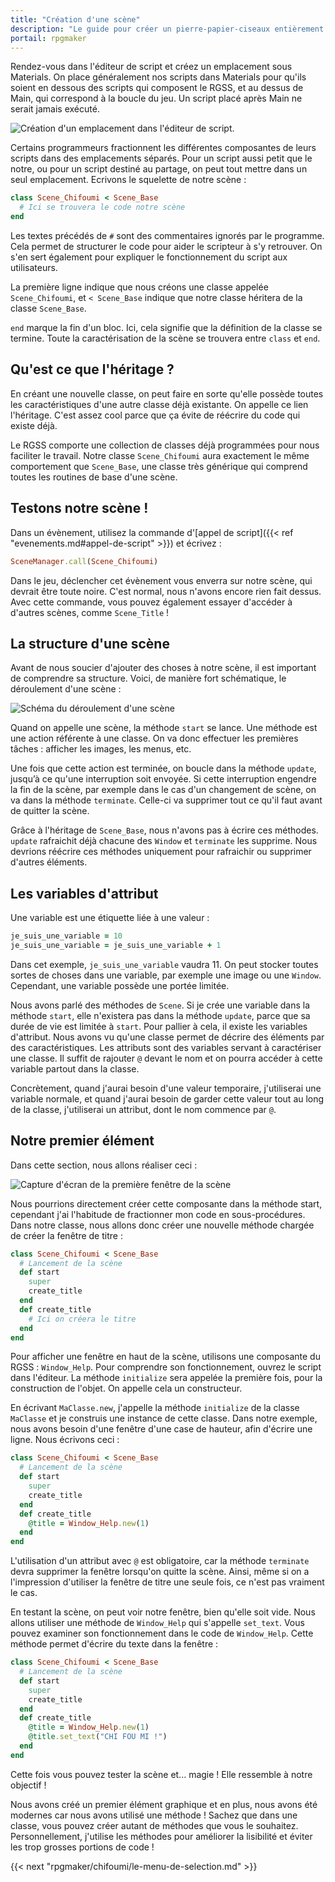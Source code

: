 ```yaml
---
title: "Création d'une scène"
description: "Le guide pour créer un pierre-papier-ciseaux entièrement en scripts sur RPG Maker VX Ace. Apprenez à scripter en Ruby et RGSS pour créer vos propres systèmes sur RPG Maker !"
portail: rpgmaker
---
```


Rendez-vous dans l'éditeur de script et créez un emplacement sous Materials. On place généralement nos scripts dans Materials pour qu'ils soient en dessous des scripts qui composent le RGSS, et au dessus de Main, qui correspond à la boucle du jeu. Un script placé après Main ne serait jamais exécuté.

![Création d'un emplacement dans l'éditeur de script.](/rpgmaker/chifoumi/emplacement.png)

Certains programmeurs fractionnent les différentes composantes de leurs scripts dans des emplacements séparés. Pour un script aussi petit que le notre, ou pour un script destiné au partage, on peut tout mettre dans un seul emplacement. Ecrivons le squelette de notre scène :

```ruby
class Scene_Chifoumi < Scene_Base
  # Ici se trouvera le code notre scène
end
```

Les textes précédés de `#` sont des commentaires ignorés par le programme. Cela permet de structurer le code pour aider le scripteur à s'y retrouver. On s'en sert également pour expliquer le fonctionnement du script aux utilisateurs.

La première ligne indique que nous créons une classe appelée `Scene_Chifoumi`, et `< Scene_Base` indique que notre classe héritera de la classe `Scene_Base`.

`end` marque la fin d'un bloc. Ici, cela signifie que la définition de la classe se termine. Toute la caractérisation de la scène se trouvera entre `class` et `end`.

## Qu'est ce que l'héritage ?

En créant une nouvelle classe, on peut faire en sorte qu'elle possède toutes les caractéristiques d'une autre classe déjà existante. On appelle ce lien l'héritage. C'est assez cool parce que ça évite de réécrire du code qui existe déjà.

Le RGSS comporte une collection de classes déjà programmées pour nous faciliter le travail. Notre classe `Scene_Chifoumi` aura exactement le même comportement que `Scene_Base`, une classe très générique qui comprend toutes les routines de base d'une scène.

## Testons notre scène !

Dans un évènement, utilisez la commande d'[appel de script]({{< ref "evenements.md#appel-de-script" >}}) et écrivez :

```ruby
SceneManager.call(Scene_Chifoumi)
```

Dans le jeu, déclencher cet évènement vous enverra sur notre scène, qui devrait être toute noire. C'est normal, nous n'avons encore rien fait dessus. Avec cette commande, vous pouvez également essayer d'accéder à d'autres scènes, comme `Scene_Title` !

## La structure d'une scène

Avant de nous soucier d'ajouter des choses à notre scène, il est important de comprendre sa structure. Voici, de manière fort schématique, le déroulement d'une scène :

![Schéma du déroulement d'une scène](/rpgmaker/chifoumi/schema2.png)

Quand on appelle une scène, la méthode `start` se lance. Une méthode est une action référente à une classe. On va donc effectuer les premières tâches : afficher les images, les menus, etc.

Une fois que cette action est terminée, on boucle dans la méthode `update`, jusqu’à ce qu'une interruption soit envoyée. Si cette interruption engendre la fin de la scène, par exemple dans le cas d'un changement de scène, on va dans la méthode `terminate`. Celle-ci va supprimer tout ce qu'il faut avant de quitter la scène.

Grâce à l'héritage de `Scene_Base`, nous n'avons pas à écrire ces méthodes. `update` rafraichit déjà chacune des `Window` et `terminate` les supprime. Nous devrions réécrire ces méthodes uniquement pour rafraichir ou supprimer d'autres éléments.

## Les variables d'attribut

Une variable est une étiquette liée à une valeur :

```ruby
je_suis_une_variable = 10
je_suis_une_variable = je_suis_une_variable + 1
```

Dans cet exemple, `je_suis_une_variable` vaudra 11. On peut stocker toutes sortes de choses dans une variable, par exemple une image ou une `Window`. Cependant, une variable possède une portée limitée.

Nous avons parlé des méthodes de `Scene`. Si je crée une variable dans la méthode `start`, elle n'existera pas dans la méthode `update`, parce que sa durée de vie est limitée à `start`. Pour pallier à cela, il existe les variables d'attribut. Nous avons vu qu'une classe permet de décrire des éléments par des caractéristiques. Les attributs sont des variables servant à caractériser une classe. Il suffit de rajouter `@` devant le nom et on pourra accéder à cette variable partout dans la classe.

Concrètement, quand j'aurai besoin d'une valeur temporaire, j'utiliserai une variable normale, et quand j'aurai besoin de garder cette valeur tout au long de la classe, j'utiliserai un attribut, dont le nom commence par `@`.

## Notre premier élément

Dans cette section, nous allons réaliser ceci :

![Capture d'écran de la première fenêtre de la scène](/rpgmaker/chifoumi/premierefenetre.png)

Nous pourrions directement créer cette composante dans la méthode start, cependant j'ai l'habitude de fractionner mon code en sous-procédures. Dans notre classe, nous allons donc créer une nouvelle méthode chargée de créer la fenêtre de titre :

```ruby
class Scene_Chifoumi < Scene_Base
  # Lancement de la scène
  def start
    super
    create_title
  end
  def create_title
    # Ici on créera le titre
  end
end
```

Pour afficher une fenêtre en haut de la scène, utilisons une composante du RGSS : `Window_Help`. Pour comprendre son fonctionnement, ouvrez le script dans l'éditeur. La méthode `initialize` sera appelée la première fois, pour la construction de l'objet. On appelle cela un constructeur.

En écrivant `MaClasse.new`, j'appelle la méthode `initialize` de la classe `MaClasse` et je construis une instance de cette classe. Dans notre exemple, nous avons besoin d'une fenêtre d'une case de hauteur, afin d'écrire une ligne. Nous écrivons ceci :

```ruby
class Scene_Chifoumi < Scene_Base
  # Lancement de la scène
  def start
    super
    create_title
  end
  def create_title
    @title = Window_Help.new(1)
  end
end
```

L'utilisation d'un attribut avec `@` est obligatoire, car la méthode `terminate` devra supprimer la fenêtre lorsqu'on quitte la scène. Ainsi, même si on a l'impression d'utiliser la fenêtre de titre une seule fois, ce n'est pas vraiment le cas.

En testant la scène, on peut voir notre fenêtre, bien qu'elle soit vide. Nous allons utiliser une méthode de `Window_Help` qui s'appelle `set_text`. Vous pouvez examiner son fonctionnement dans le code de `Window_Help`. Cette méthode permet d'écrire du texte dans la fenêtre :

```ruby
class Scene_Chifoumi < Scene_Base
  # Lancement de la scène
  def start
    super
    create_title
  end
  def create_title
    @title = Window_Help.new(1)
    @title.set_text("CHI FOU MI !")
  end
end
```

Cette fois vous pouvez tester la scène et... magie ! Elle ressemble à notre objectif !

Nous avons créé un premier élément graphique et en plus, nous avons été modernes car nous avons utilisé une méthode ! Sachez que dans une classe, vous pouvez créer autant de méthodes que vous le souhaitez. Personnellement, j'utilise les méthodes pour améliorer la lisibilité et éviter les trop grosses portions de code !

{{< next "rpgmaker/chifoumi/le-menu-de-selection.md" >}}